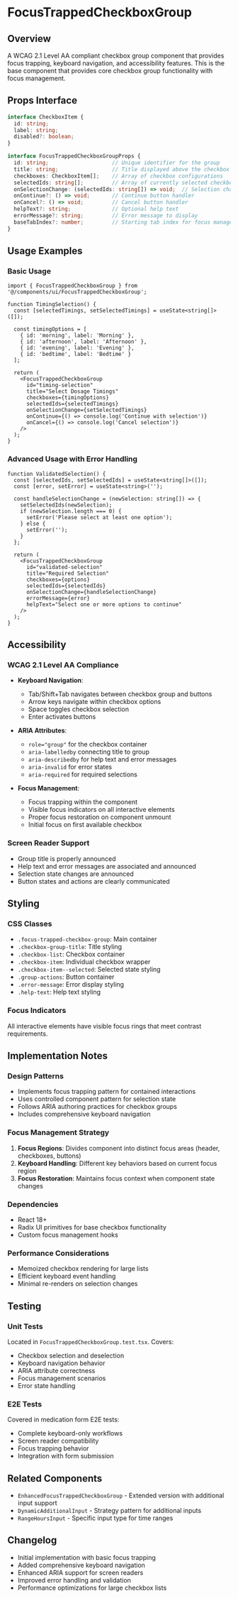# FocusTrappedCheckboxGroup

## Overview

A WCAG 2.1 Level AA compliant checkbox group component that provides focus trapping, keyboard navigation, and accessibility features. This is the base component that provides core checkbox group functionality with focus management.

## Props Interface

```typescript
interface CheckboxItem {
  id: string;
  label: string;
  disabled?: boolean;
}

interface FocusTrappedCheckboxGroupProps {
  id: string;                    // Unique identifier for the group
  title: string;                 // Title displayed above the checkbox group
  checkboxes: CheckboxItem[];    // Array of checkbox configurations
  selectedIds: string[];         // Array of currently selected checkbox IDs
  onSelectionChange: (selectedIds: string[]) => void;  // Selection change handler
  onContinue?: () => void;       // Continue button handler
  onCancel?: () => void;         // Cancel button handler
  helpText?: string;             // Optional help text
  errorMessage?: string;         // Error message to display
  baseTabIndex?: number;         // Starting tab index for focus management
}
```

## Usage Examples

### Basic Usage

```tsx
import { FocusTrappedCheckboxGroup } from '@/components/ui/FocusTrappedCheckboxGroup';

function TimingSelection() {
  const [selectedTimings, setSelectedTimings] = useState<string[]>([]);
  
  const timingOptions = [
    { id: 'morning', label: 'Morning' },
    { id: 'afternoon', label: 'Afternoon' },
    { id: 'evening', label: 'Evening' },
    { id: 'bedtime', label: 'Bedtime' }
  ];

  return (
    <FocusTrappedCheckboxGroup
      id="timing-selection"
      title="Select Dosage Timings"
      checkboxes={timingOptions}
      selectedIds={selectedTimings}
      onSelectionChange={setSelectedTimings}
      onContinue={() => console.log('Continue with selection')}
      onCancel={() => console.log('Cancel selection')}
    />
  );
}
```

### Advanced Usage with Error Handling

```tsx
function ValidatedSelection() {
  const [selectedIds, setSelectedIds] = useState<string[]>([]);
  const [error, setError] = useState<string>('');

  const handleSelectionChange = (newSelection: string[]) => {
    setSelectedIds(newSelection);
    if (newSelection.length === 0) {
      setError('Please select at least one option');
    } else {
      setError('');
    }
  };

  return (
    <FocusTrappedCheckboxGroup
      id="validated-selection"
      title="Required Selection"
      checkboxes={options}
      selectedIds={selectedIds}
      onSelectionChange={handleSelectionChange}
      errorMessage={error}
      helpText="Select one or more options to continue"
    />
  );
}
```

## Accessibility

### WCAG 2.1 Level AA Compliance

- **Keyboard Navigation**: 
  - Tab/Shift+Tab navigates between checkbox group and buttons
  - Arrow keys navigate within checkbox options
  - Space toggles checkbox selection
  - Enter activates buttons

- **ARIA Attributes**:
  - `role="group"` for the checkbox container
  - `aria-labelledby` connecting title to group
  - `aria-describedby` for help text and error messages
  - `aria-invalid` for error states
  - `aria-required` for required selections

- **Focus Management**:
  - Focus trapping within the component
  - Visible focus indicators on all interactive elements
  - Proper focus restoration on component unmount
  - Initial focus on first available checkbox

### Screen Reader Support

- Group title is properly announced
- Help text and error messages are associated and announced
- Selection state changes are announced
- Button states and actions are clearly communicated

## Styling

### CSS Classes

- `.focus-trapped-checkbox-group`: Main container
- `.checkbox-group-title`: Title styling
- `.checkbox-list`: Checkbox container
- `.checkbox-item`: Individual checkbox wrapper
- `.checkbox-item--selected`: Selected state styling
- `.group-actions`: Button container
- `.error-message`: Error display styling
- `.help-text`: Help text styling

### Focus Indicators

All interactive elements have visible focus rings that meet contrast requirements.

## Implementation Notes

### Design Patterns

- Implements focus trapping pattern for contained interactions
- Uses controlled component pattern for selection state
- Follows ARIA authoring practices for checkbox groups
- Includes comprehensive keyboard navigation

### Focus Management Strategy

1. **Focus Regions**: Divides component into distinct focus areas (header, checkboxes, buttons)
2. **Keyboard Handling**: Different key behaviors based on current focus region
3. **Focus Restoration**: Maintains focus context when component state changes

### Dependencies

- React 18+
- Radix UI primitives for base checkbox functionality
- Custom focus management hooks

### Performance Considerations

- Memoized checkbox rendering for large lists
- Efficient keyboard event handling
- Minimal re-renders on selection changes

## Testing

### Unit Tests

Located in `FocusTrappedCheckboxGroup.test.tsx`. Covers:
- Checkbox selection and deselection
- Keyboard navigation behavior
- ARIA attribute correctness
- Focus management scenarios
- Error state handling

### E2E Tests

Covered in medication form E2E tests:
- Complete keyboard-only workflows
- Screen reader compatibility
- Focus trapping behavior
- Integration with form submission

## Related Components

- `EnhancedFocusTrappedCheckboxGroup` - Extended version with additional input support
- `DynamicAdditionalInput` - Strategy pattern for additional inputs
- `RangeHoursInput` - Specific input type for time ranges

## Changelog

- Initial implementation with basic focus trapping
- Added comprehensive keyboard navigation
- Enhanced ARIA support for screen readers
- Improved error handling and validation
- Performance optimizations for large checkbox lists